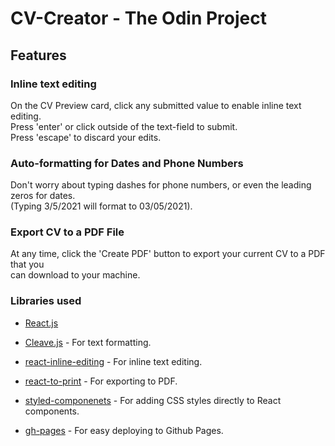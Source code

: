 # **CV-Creator**  -  The Odin Project 

## **Features**

### **Inline text editing**

On the CV Preview card, click any submitted value to enable inline text editing.\
Press 'enter' or click outside of the text-field to submit.\
Press 'escape' to discard your edits.

### **Auto-formatting for Dates and Phone Numbers**

Don't worry about typing dashes for phone numbers, or even the leading zeros for dates.\
(Typing 3/5/2021 will format to 03/05/2021).
 
### **Export CV to a PDF File**

At any time, click the 'Create PDF' button to export your current CV to a PDF that you\
can download to your machine.

### **Libraries used**

- [React.js](https://reactjs.org/)

- [Cleave.js](https://nosir.github.io/cleave.js/) - For text formatting.

- [react-inline-editing](https://www.npmjs.com/package/react-inline-edition) - For inline text editing.

- [react-to-print](https://www.npmjs.com/package/react-to-print) - For exporting to PDF.

- [styled-componenets](https://styled-components.com/) - For adding CSS styles directly to React components.

- [gh-pages](https://www.npmjs.com/package/gh-pages) - For easy deploying to Github Pages.